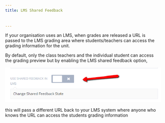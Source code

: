 ```yaml
---
title: LMS Shared Feedback


---
```


If your organisation uses an LMS, when grades are released a URL is passed to the LMS grading area where students/teachers can access the grading information for the unit.

By default, only the class teachers and the individual student can access the grading preview but by enabling the LMS shared feedback option,


<img alt="LMS shared feedback" src="/img/lmssharedfeedback.png" class="simple"/>

this will pass a different URL back to your LMS system where anyone who knows the URL can access the students grading information



